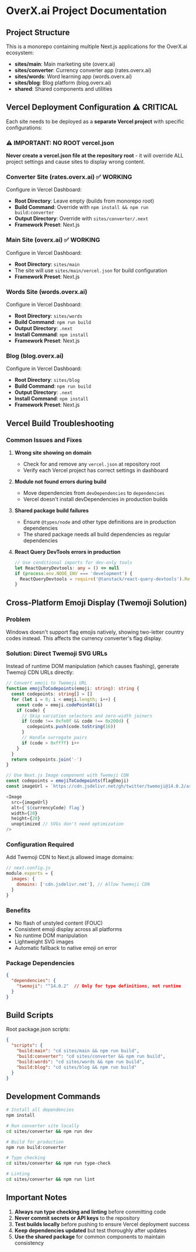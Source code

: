 # OverX.ai Project Documentation

## Project Structure

This is a monorepo containing multiple Next.js applications for the OverX.ai ecosystem:

- **sites/main**: Main marketing site (overx.ai)
- **sites/converter**: Currency converter app (rates.overx.ai) 
- **sites/words**: Word learning app (words.overx.ai)
- **sites/blog**: Blog platform (blog.overx.ai)
- **shared**: Shared components and utilities

## Vercel Deployment Configuration ⚠️ CRITICAL

Each site needs to be deployed as a **separate Vercel project** with specific configurations:

### ⚠️ IMPORTANT: NO ROOT vercel.json
**Never create a vercel.json file at the repository root** - it will override ALL project settings and cause sites to display wrong content.

### Converter Site (rates.overx.ai) ✅ WORKING
Configure in Vercel Dashboard:
- **Root Directory**: Leave empty (builds from monorepo root)
- **Build Command**: Override with `npm install && npm run build:converter`
- **Output Directory**: Override with `sites/converter/.next`
- **Framework Preset**: Next.js

### Main Site (overx.ai) ✅ WORKING
Configure in Vercel Dashboard:
- **Root Directory**: `sites/main`
- The site will use `sites/main/vercel.json` for build configuration
- **Framework Preset**: Next.js

### Words Site (words.overx.ai)
Configure in Vercel Dashboard:
- **Root Directory**: `sites/words`
- **Build Command**: `npm run build`
- **Output Directory**: `.next`
- **Install Command**: `npm install`
- **Framework Preset**: Next.js

### Blog (blog.overx.ai)
Configure in Vercel Dashboard:
- **Root Directory**: `sites/blog`
- **Build Command**: `npm run build`
- **Output Directory**: `.next`
- **Install Command**: `npm install`
- **Framework Preset**: Next.js

## Vercel Build Troubleshooting

### Common Issues and Fixes

1. **Wrong site showing on domain**
   - Check for and remove any `vercel.json` at repository root
   - Verify each Vercel project has correct settings in dashboard

2. **Module not found errors during build**
   - Move dependencies from `devDependencies` to `dependencies`
   - Vercel doesn't install devDependencies in production builds

3. **Shared package build failures**
   - Ensure `@types/node` and other type definitions are in production dependencies
   - The shared package needs all build dependencies as regular dependencies

4. **React Query DevTools errors in production**
   ```typescript
   // Use conditional imports for dev-only tools
   let ReactQueryDevtools: any = () => null
   if (process.env.NODE_ENV === 'development') {
     ReactQueryDevtools = require('@tanstack/react-query-devtools').ReactQueryDevtools
   }
   ```

## Cross-Platform Emoji Display (Twemoji Solution)

### Problem
Windows doesn't support flag emojis natively, showing two-letter country codes instead. This affects the currency converter's flag display.

### Solution: Direct Twemoji SVG URLs
Instead of runtime DOM manipulation (which causes flashing), generate Twemoji CDN URLs directly:

```typescript
// Convert emoji to Twemoji URL
function emojiToCodepoints(emoji: string): string {
  const codepoints: string[] = []
  for (let i = 0; i < emoji.length; i++) {
    const code = emoji.codePointAt(i)
    if (code) {
      // Skip variation selectors and zero-width joiners
      if (code !== 0xfe0f && code !== 0x200d) {
        codepoints.push(code.toString(16))
      }
      // Handle surrogate pairs
      if (code > 0xffff) i++
    }
  }
  return codepoints.join('-')
}

// Use Next.js Image component with Twemoji CDN
const codepoints = emojiToCodepoints(flagEmoji)
const imageUrl = `https://cdn.jsdelivr.net/gh/twitter/twemoji@14.0.2/assets/svg/${codepoints}.svg`

<Image
  src={imageUrl}
  alt={`${currencyCode} flag`}
  width={20}
  height={20}
  unoptimized // SVGs don't need optimization
/>
```

### Configuration Required
Add Twemoji CDN to Next.js allowed image domains:

```javascript
// next.config.js
module.exports = {
  images: {
    domains: ['cdn.jsdelivr.net'], // Allow Twemoji CDN
  }
}
```

### Benefits
- No flash of unstyled content (FOUC)
- Consistent emoji display across all platforms
- No runtime DOM manipulation
- Lightweight SVG images
- Automatic fallback to native emoji on error

### Package Dependencies
```json
{
  "dependencies": {
    "twemoji": "^14.0.2"  // Only for type definitions, not runtime
  }
}
```

## Build Scripts

Root package.json scripts:
```json
{
  "scripts": {
    "build:main": "cd sites/main && npm run build",
    "build:converter": "cd sites/converter && npm run build",
    "build:words": "cd sites/words && npm run build",
    "build:blog": "cd sites/blog && npm run build"
  }
}
```

## Development Commands

```bash
# Install all dependencies
npm install

# Run converter site locally
cd sites/converter && npm run dev

# Build for production
npm run build:converter

# Type checking
cd sites/converter && npm run type-check

# Linting
cd sites/converter && npm run lint
```

## Important Notes

1. **Always run type checking and linting** before committing code
2. **Never commit secrets or API keys** to the repository
3. **Test builds locally** before pushing to ensure Vercel deployment success
4. **Keep dependencies updated** but test thoroughly after updates
5. **Use the shared package** for common components to maintain consistency